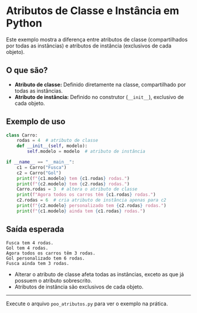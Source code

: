 # Atributos de Classe e Instância em Python

Este exemplo mostra a diferença entre atributos de classe (compartilhados por todas as instâncias) e atributos de instância (exclusivos de cada objeto).

## O que são?

- **Atributo de classe:** Definido diretamente na classe, compartilhado por todas as instâncias.
- **Atributo de instância:** Definido no construtor (`__init__`), exclusivo de cada objeto.

## Exemplo de uso

```python
class Carro:
    rodas = 4  # atributo de classe
    def __init__(self, modelo):
        self.modelo = modelo  # atributo de instância

if __name__ == "__main__":
    c1 = Carro("Fusca")
    c2 = Carro("Gol")
    print(f"{c1.modelo} tem {c1.rodas} rodas.")
    print(f"{c2.modelo} tem {c2.rodas} rodas.")
    Carro.rodas = 3  # altera o atributo de classe
    print(f"Agora todos os carros têm {c1.rodas} rodas.")
    c2.rodas = 6  # cria atributo de instância apenas para c2
    print(f"{c2.modelo} personalizado tem {c2.rodas} rodas.")
    print(f"{c1.modelo} ainda tem {c1.rodas} rodas.")
```

## Saída esperada

```
Fusca tem 4 rodas.
Gol tem 4 rodas.
Agora todos os carros têm 3 rodas.
Gol personalizado tem 6 rodas.
Fusca ainda tem 3 rodas.
```

- Alterar o atributo de classe afeta todas as instâncias, exceto as que já possuem o atributo sobrescrito.
- Atributos de instância são exclusivos de cada objeto.

---

Execute o arquivo `poo_atributos.py` para ver o exemplo na prática.
